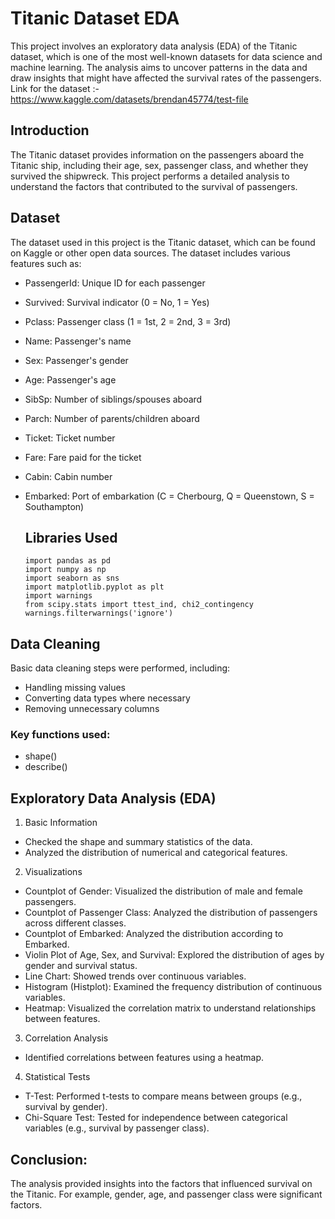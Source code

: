 # Titanic Dataset EDA 

This project involves an exploratory data analysis (EDA) of the Titanic dataset, which is one of the most well-known datasets for data science and machine learning. The analysis aims to uncover patterns in the data and draw insights that might have affected the survival rates of the passengers.
Link for the dataset :- https://www.kaggle.com/datasets/brendan45774/test-file

## Introduction
The Titanic dataset provides information on the passengers aboard the Titanic ship, including their age, sex, passenger class, and whether they survived the shipwreck. This project performs a detailed analysis to understand the factors that contributed to the survival of passengers.

## Dataset
The dataset used in this project is the Titanic dataset, which can be found on Kaggle or other open data sources. The dataset includes various features such as:

* PassengerId: Unique ID for each passenger
* Survived: Survival indicator (0 = No, 1 = Yes)
* Pclass: Passenger class (1 = 1st, 2 = 2nd, 3 = 3rd)
* Name: Passenger's name
* Sex: Passenger's gender
* Age: Passenger's age
* SibSp: Number of siblings/spouses aboard
* Parch: Number of parents/children aboard
* Ticket: Ticket number
* Fare: Fare paid for the ticket
* Cabin: Cabin number
* Embarked: Port of embarkation (C = Cherbourg, Q = Queenstown, S = Southampton)

  ## Libraries Used

  
      import pandas as pd
      import numpy as np
      import seaborn as sns
      import matplotlib.pyplot as plt
      import warnings
      from scipy.stats import ttest_ind, chi2_contingency
      warnings.filterwarnings('ignore')


## Data Cleaning
Basic data cleaning steps were performed, including:

* Handling missing values
* Converting data types where necessary
* Removing unnecessary columns

### Key functions used:

* shape()
* describe()

## Exploratory Data Analysis (EDA)

1. Basic Information
* Checked the shape and summary statistics of the data.
* Analyzed the distribution of numerical and categorical features.
  
2. Visualizations
* Countplot of Gender: Visualized the distribution of male and female passengers.
* Countplot of Passenger Class: Analyzed the distribution of passengers across different classes.
* Countplot of Embarked: Analyzed the distribution according to Embarked.
* Violin Plot of Age, Sex, and Survival: Explored the distribution of ages by gender and survival status.
* Line Chart: Showed trends over continuous variables.
* Histogram (Histplot): Examined the frequency distribution of continuous variables.
* Heatmap: Visualized the correlation matrix to understand relationships between features.

3. Correlation Analysis
* Identified correlations between features using a heatmap.
  
4. Statistical Tests
* T-Test: Performed t-tests to compare means between groups (e.g., survival by gender).
* Chi-Square Test: Tested for independence between categorical variables (e.g., survival by passenger class).

## Conclusion:

The analysis provided insights into the factors that influenced survival on the Titanic. For example, gender, age, and passenger class were significant factors.


